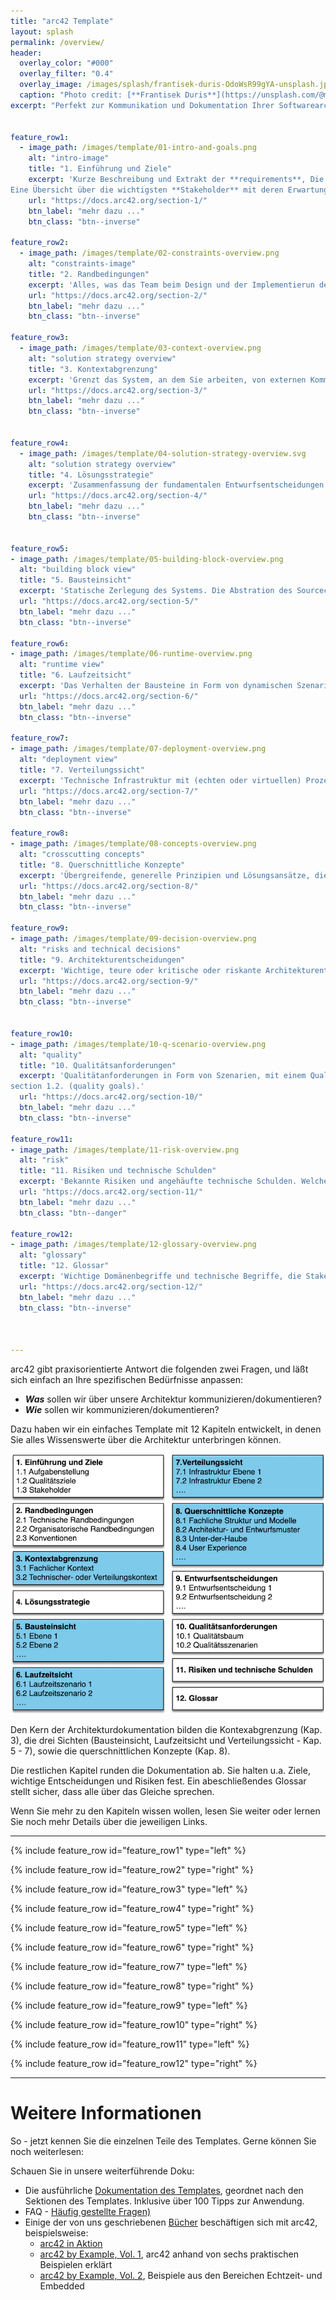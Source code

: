 ```yaml
---
title: "arc42 Template"
layout: splash
permalink: /overview/
header:
  overlay_color: "#000"
  overlay_filter: "0.4"
  overlay_image: /images/splash/frantisek-duris-OdoWsR99gYA-unsplash.jpg
  caption: "Photo credit: [**Frantisek Duris**](https://unsplash.com/@modry_dinosaurus)"
excerpt: "Perfekt zur Kommunikation und Dokumentation Ihrer Softwarearchitektur."


feature_row1:
  - image_path: /images/template/01-intro-and-goals.png
    alt: "intro-image"
    title: "1. Einführung und Ziele"
    excerpt: 'Kurze Beschreibung und Extrakt der **requirements**, Die Top3 (bis maximal 5) **Qualitätsziele für die Architektur**, deren Erreichung für die wichtigsten Stakeholder kritisch ist.
Eine Übersicht über die wichtigsten **Stakeholder** mit deren Erwartungen bezüglich der Architektur.'
    url: "https://docs.arc42.org/section-1/"
    btn_label: "mehr dazu ..."
    btn_class: "btn--inverse"

feature_row2:
  - image_path: /images/template/02-constraints-overview.png
    alt: "constraints-image"
    title: "2. Randbedingungen"
    excerpt: 'Alles, was das Team beim Design und der Implementierun der Architektur einschränkt. Diese Einschränkungen sind manchmal auch außerhalb eines Projekts in der gesamten Organisation gültig.'
    url: "https://docs.arc42.org/section-2/"
    btn_label: "mehr dazu ..."
    btn_class: "btn--inverse"    

feature_row3:
  - image_path: /images/template/03-context-overview.png
    alt: "solution strategy overview"
    title: "3. Kontextabgrenzung"
    excerpt: 'Grenzt das System, an dem Sie arbeiten, von externen Kommunikationspartnern (Nachbarsystemsen und Benutzern) ab. Spezifiziert die externen Schnittstellen aus Sicht des Business (immer) und aus Sicht der Technologie (optional)'
    url: "https://docs.arc42.org/section-3/"
    btn_label: "mehr dazu ..."
    btn_class: "btn--inverse"    


feature_row4:
  - image_path: /images/template/04-solution-strategy-overview.svg
    alt: "solution strategy overview"
    title: "4. Lösungsstrategie"
    excerpt: 'Zusammenfassung der fundamentalen Entwurfsentscheidungen und Lösungsstrategien für die Gesamtarchitektur. Kann Technologieentschekidungen, Top-Level-Zerlegungsstrategie oder Ansätze zur Erreichung der Top-Qualitätsziele beinhalten, bzw. relevante Organisationsentscheidungen.'
    url: "https://docs.arc42.org/section-4/"
    btn_label: "mehr dazu ..."
    btn_class: "btn--inverse"    


feature_row5:
- image_path: /images/template/05-building-block-overview.png
  alt: "building block view"
  title: "5. Bausteinsicht"
  excerpt: 'Statische Zerlegung des Systems. Die Abstration des Sourcecodes, dargestellt als Hierarchie von "White-Boxes" (die wiederum kleinere Black-Boxes beinhalten), bis zu einem angemessenen Detaillierungsgrad.'
  url: "https://docs.arc42.org/section-5/"
  btn_label: "mehr dazu ..."
  btn_class: "btn--inverse"    

feature_row6:
- image_path: /images/template/06-runtime-overview.png
  alt: "runtime view"
  title: "6. Laufzeitsicht"
  excerpt: 'Das Verhalten der Bausteine in Form von dynamischen Szenarien, die die wichtisten Prozesse oder Features abdecken, Interaktionen an kritischen externen Schnittstellen oder "interessante" interne Abläufe und krtische Ausnahme- oder Fehlerfälle.'
  url: "https://docs.arc42.org/section-6/"
  btn_label: "mehr dazu ..."
  btn_class: "btn--inverse"    

feature_row7:
- image_path: /images/template/07-deployment-overview.png
  alt: "deployment view"
  title: "7. Verteilungssicht"
  excerpt: 'Technische Infrastruktur mit (echten oder virtuellen) Prozessoren, Systemtopologie, und die Abbildung der Software-Bausteine aif diese Infrastruktur.'
  url: "https://docs.arc42.org/section-7/"
  btn_label: "mehr dazu ..."
  btn_class: "btn--inverse"    

feature_row8:
- image_path: /images/template/08-concepts-overview.png
  alt: "crosscutting concepts"
  title: "8. Querschnittliche Konzepte"
  excerpt: 'Übergreifende, generelle Prinzipien und Lösungsansätze, die in vielen Teilen der Architektur einheitlich benutzt werden (→ cross-cutting). Konzepte beziehen sich oft auf **mehrere Bausteine**. Hier findet man Themen wie Domänenmodelle, Architekturmuster und -stile, Regeln zur Nutzung bestimmter Technologiestacks, etc.'
  url: "https://docs.arc42.org/section-8/"
  btn_label: "mehr dazu ..."
  btn_class: "btn--inverse"    

feature_row9:
- image_path: /images/template/09-decision-overview.png
  alt: "risks and technical decisions"
  title: "9. Architekturentscheidungen"
  excerpt: 'Wichtige, teure oder kritische oder riskante Architekturentscheidungen, die zentrale Bedeutung für das Gesamtsystem haben, mit Begründungen für diese Entscheidungen.'
  url: "https://docs.arc42.org/section-9/"
  btn_label: "mehr dazu ..."
  btn_class: "btn--inverse"    


feature_row10:
- image_path: /images/template/10-q-scenario-overview.png
  alt: "quality"
  title: "10. Qualitätsanforderungen"
  excerpt: 'Qualitätanforderungen in Form von Szenarien, mit einem Qualitätsbaum für den Überblick. Die allerwichtigsten Qualitätsziele sollten schon im Kapitel 1.2. (Qualitätsziele) aufgeführt sein. 
section 1.2. (quality goals).'
  url: "https://docs.arc42.org/section-10/"
  btn_label: "mehr dazu ..."
  btn_class: "btn--inverse"    

feature_row11:
- image_path: /images/template/11-risk-overview.png
  alt: "risk"
  title: "11. Risiken und technische Schulden"
  excerpt: 'Bekannte Risiken und angehäufte technische Schulden. Welche potentiellen problems lauern im und um das System? Über welche Schwächen beklagt sich die Entwicklungsteam?'
  url: "https://docs.arc42.org/section-11/"
  btn_label: "mehr dazu ..."
  btn_class: "btn--danger"    

feature_row12:
- image_path: /images/template/12-glossary-overview.png
  alt: "glossary"
  title: "12. Glossar"
  excerpt: 'Wichtige Domänenbegriffe und technische Begriffe, die Stakeholder kennen sollten, wenn sie über die Architektur des Systems diskutieren. Manchmal auch Übersetzungstabellen, wenn in einer mehrsprachigen Umgebung gearbeitet wird.'
  url: "https://docs.arc42.org/section-12/"
  btn_label: "mehr dazu ..."
  btn_class: "btn--inverse"    



---
```


arc42 gibt praxisorientierte Antwort die folgenden zwei Fragen, und läßt sich einfach an Ihre spezifischen Bedürfnisse anpassen:

* **_Was_** sollen wir über unsere Architektur kommunizieren/dokumentieren?
* **_Wie_** sollen wir kommunizieren/dokumentieren?

Dazu haben wir ein einfaches Template mit 12 Kapiteln entwickelt, in denen Sie alles Wissenswerte über die Architektur unterbringen können.

![](/images/template/template-struktur-focus.png)

Den Kern der Architekturdokumentation bilden die Kontexabgrenzung (Kap. 3), die drei Sichten (Bausteinsicht, Laufzeitsicht und Verteilungssicht - Kap. 5 - 7), sowie die querschnittlichen Konzepte (Kap. 8).

Die restlichen Kapitel runden die Dokumentation ab. Sie halten u.a. Ziele, wichtige Entscheidungen und Risiken fest. Ein abeschließendes Glossar stellt sicher, dass alle über das Gleiche sprechen.

Wenn Sie mehr zu den Kapiteln wissen wollen, lesen Sie weiter oder lernen Sie noch mehr Details über die jeweiligen Links.


<hr>

{% include feature_row id="feature_row1" type="left" %}

{% include feature_row id="feature_row2" type="right" %}

{% include feature_row id="feature_row3" type="left" %}

{% include feature_row id="feature_row4" type="right" %}

{% include feature_row id="feature_row5" type="left" %}

{% include feature_row id="feature_row6" type="right" %}

{% include feature_row id="feature_row7" type="left" %}

{% include feature_row id="feature_row8" type="right" %}

{% include feature_row id="feature_row9" type="left" %}

{% include feature_row id="feature_row10" type="right" %}

{% include feature_row id="feature_row11" type="left" %}

{% include feature_row id="feature_row12" type="right" %}

<hr>

# Weitere Informationen

So - jetzt kennen Sie die einzelnen Teile des Templates. Gerne können Sie noch weiterlesen:

Schauen Sie in unsere weiterführende Doku:

* Die ausführliche [Dokumentation des Templates](https://docs.arc42.org), geordnet nach den Sektionen des Templates.
Inklusive über 100 Tipps zur Anwendung.
* FAQ - [Häufig gestellte Fragen)](https://faq.arc42.org)
* Einige der von uns geschriebenen [Bücher](/books) beschäftigen sich mit arc42, beispielsweise:
  * [arc42 in Aktion]()
  * [arc42 by Example, Vol. 1](), arc42 anhand von sechs praktischen Beispielen erklärt
  * [arc42 by Example, Vol. 2](/books#arc42-by-example-vol2), Beispiele aus den Bereichen Echtzeit- und Embedded

